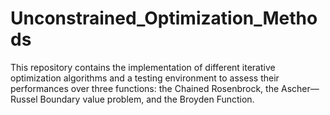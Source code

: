 # Unconstrained_Optimization_Methods
This repository contains the implementation of different iterative optimization algorithms and a testing environment to assess their performances over three functions: the Chained Rosenbrock, the Ascher—Russel Boundary value problem, and the Broyden Function.
